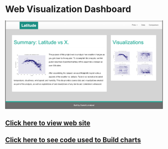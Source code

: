 #        Web Visualization Dashboard



![screenshot](Images/web_page.png) 




##  [Click here to view web site](https://daniel-lomeland.github.io/Latitude_vs_Weather/index.html)

## [Click here to see  code used to Build charts](https://github.com/Daniel-Lomeland/Latitude_vs_Weather/blob/master/Weather_vs_Latitude.ipynb)